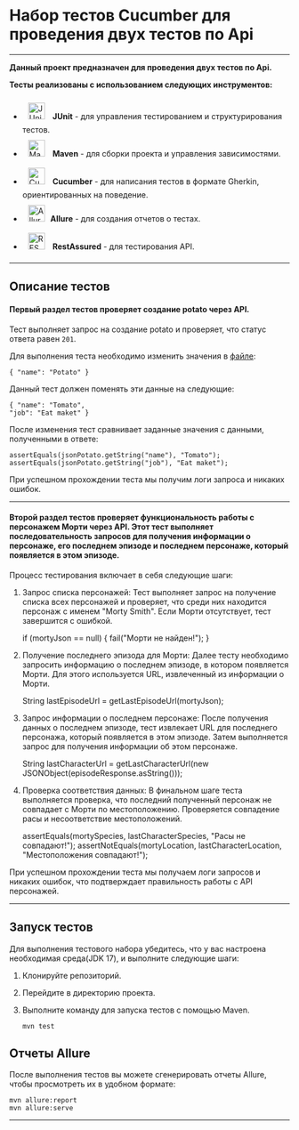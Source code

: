 # Набор тестов Cucumber для проведения двух тестов по Api

---

**Данный проект предназначен для проведения  двух тестов по Api.**

**Тесты реализованы с использованием следующих инструментов:**

- <a href="https://junit.org/junit5/" target="_blank"><img style="margin: 10px" src="https://junit.org/junit5/assets/img/junit5-logo.png" alt="JUnit" height="30" /></a> **JUnit** - для управления тестированием и структурирования тестов.
- <a href="https://maven.apache.org/" target="_blank"><img style="margin: 10px" src="https://user-images.githubusercontent.com/25181517/117207242-07d5a700-adf4-11eb-975e-be04e62b984b.png" alt="Maven" height="30" /></a> **Maven** - для сборки проекта и управления зависимостями.
- <a href="https://cucumber.io/" target="_blank"><img style="margin: 10px" src="https://user-images.githubusercontent.com/25181517/184117353-4b437677-c4bb-4f4c-b448-af4920576732.png" alt="Cucumber" height="30" /></a> **Cucumber** - для написания тестов в формате Gherkin, ориентированных на поведение.
- <a href="https://allurereport.org/" target="_blank"><img style="margin: 10px" src="https://allurereport.org/svg/logo-report-sign.svg" alt="Allure" height="30" /></a>**Allure** - для создания отчетов о тестах.
- <a href="https://wikipedia.org/wiki/REST" target="_blank"><img style="margin: 10px" src="https://user-images.githubusercontent.com/25181517/192107858-fe19f043-c502-4009-8c47-476fc89718ad.png" alt="REST" height="30" /></a> **RestAssured** - для тестирования API.

---

## Описание тестов


#### Первый раздел тестов проверяет создание potato через API.
Тест выполняет запрос на создание potato и проверяет, что статус ответа равен `201`.

Для выполнения теста необходимо изменить значения в [файле](src/test/resources/json/potato.json):

    { "name": "Potato" }

Данный тест должен поменять эти данные на следующие:

    { "name": "Tomato",
    "job": "Eat maket" }

После изменения тест сравнивает заданные значения с данными, полученными в ответе:

    assertEquals(jsonPotato.getString("name"), "Tomato");
    assertEquals(jsonPotato.getString("job"), "Eat maket");

При успешном прохождении теста мы получим логи запроса и никаких ошибок.
***

#### Второй раздел тестов проверяет функциональность работы с персонажем Морти через API. Этот тест выполняет последовательность запросов для получения информации о персонаже, его последнем эпизоде и последнем персонаже, который появляется в этом эпизоде.

Процесс тестирования включает в себя следующие шаги:

1. Запрос списка персонажей:
   Тест выполняет запрос на получение списка всех персонажей и проверяет, что среди них находится персонаж с именем "Morty Smith". Если Морти отсутствует, тест завершится с ошибкой.


      if (mortyJson == null) {
      fail("Морти не найден!");
      }


2. Получение последнего эпизода для Морти:
   Далее тесту необходимо запросить информацию о последнем эпизоде, в котором появляется Морти. Для этого используется URL, извлеченный из информации о Морти.


      String lastEpisodeUrl = getLastEpisodeUrl(mortyJson);


3. Запрос информации о последнем персонаже:
   После получения данных о последнем эпизоде, тест извлекает URL для последнего персонажа, который появляется в этом эпизоде. Затем выполняется запрос для получения информации об этом персонаже.


      String lastCharacterUrl = getLastCharacterUrl(new JSONObject(episodeResponse.asString()));


4. Проверка соответствия данных:
   В финальном шаге теста выполняется проверка, что последний полученный персонаж не совпадает с Морти по местоположению. Проверяется совпадение расы и несоответствие местоположений.


      assertEquals(mortySpecies, lastCharacterSpecies, "Расы не совпадают!");
      assertNotEquals(mortyLocation, lastCharacterLocation, "Местоположения совпадают!");


При успешном прохождении теста мы получаем логи запросов и никаких ошибок, что подтверждает правильность работы с API персонажей.

---

## Запуск тестов

Для выполнения тестового набора убедитесь, что у вас настроена необходимая среда(JDK 17), и выполните следующие шаги:

1. Клонируйте репозиторий.
2. Перейдите в директорию проекта.
3. Выполните команду для запуска тестов с помощью Maven.

       mvn test


## Отчеты Allure

После выполнения тестов вы можете сгенерировать отчеты Allure, чтобы просмотреть их в удобном формате:


    mvn allure:report
    mvn allure:serve


---